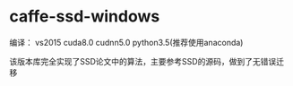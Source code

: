 # caffe-ssd-windows

编译：
vs2015 cuda8.0 cudnn5.0 python3.5(推荐使用anaconda) 

该版本库完全实现了SSD论文中的算法，主要参考SSD的源码，做到了无错误迁移

